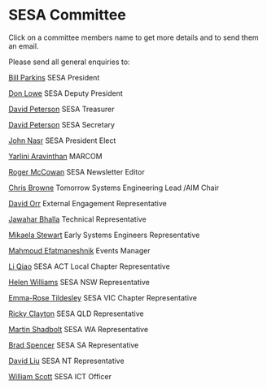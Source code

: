 # SESA Committee
Click on a committee members name to get more details and to send them an email.

Please send all general enquiries to: 


[Bill Parkins]() SESA President

[Don Lowe]() SESA Deputy President

[David Peterson]() SESA Treasurer

[David Peterson]() SESA Secretary

[John Nasr]() SESA President Elect

[Yarlini Aravinthan]() MARCOM

[Roger McCowan]() SESA Newsletter Editor

[Chris Browne]() Tomorrow Systems Engineering Lead /AIM Chair

[David Orr]() External Engagement Representative

[Jawahar Bhalla]() Technical Representative

[Mikaela Stewart]() Early Systems Engineers Representative

[Mahmoud Efatmaneshnik]() Events Manager

[Li Qiao]() SESA ACT Local Chapter Representative

[Helen Williams]() SESA NSW Representative

[Emma-Rose Tildesley]() SESA VIC Chapter Representative

[Ricky Clayton]() SESA QLD Representative

[Martin Shadbolt]() SESA WA Representative

[Brad Spencer]() SESA SA Representative

[David Liu]() SESA NT Representative

[William Scott]() SESA ICT Officer
